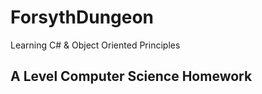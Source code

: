 # ForsythDungeon
Learning C# &amp; Object Oriented Principles

## A Level Computer Science Homework
